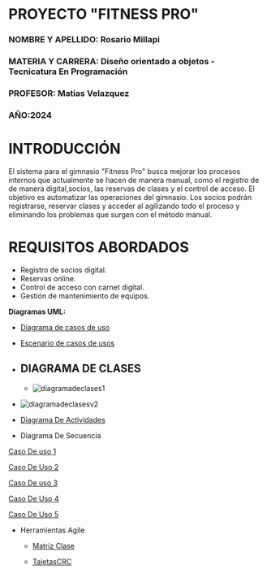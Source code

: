  # PROYECTO "FITNESS PRO"
 ### NOMBRE Y APELLIDO: Rosario Millapi
 ### MATERIA Y CARRERA: Diseño orientado a objetos  - Tecnicatura En Programación 
 ### PROFESOR: Matias Velazquez
 ### AÑO:2024

 # INTRODUCCIÓN
 El sistema para el gimnasio "Fitness Pro" busca mejorar los procesos internos que actualmente se hacen de manera manual, como el registro de  de manera digital,socios, las reservas de clases y el control de acceso. El objetivo es automatizar las operaciones del gimnasio. Los socios podrán registrarse, reservar clases y acceder al agilizando todo el proceso y eliminando los problemas que surgen con el método manual.

 # REQUISITOS ABORDADOS
 * Registro de socios digital.
 * Reservas online. 
 * Control de acceso con carnet digital.
 * Gestión de mantenimiento de equipos.

 **Diagramas UML:**

 - [Diagrama de casos de uso](https://drive.google.com/file/d/1HJboCE5IGiOjh_onm2bhqtqUCmFkbG68/view?usp=sharing)

  - [Escenario de casos de usos](https://ucesvirtual-my.sharepoint.com/:x:/g/personal/r_millapi_comunidad_uces_edu_ar/EdGoQyUKFzRFpfQAryOJuqUBxhEbcWsOjB7JKW-cBIPbMQ?e=VMdSbH)
   
- DIAGRAMA DE CLASES
  -

  - ![diagramadeclases1](https://github.com/user-attachments/assets/503a87d2-352e-47bb-9d93-a9bcb4e6f936 "Diagrama de clases V1")



 - ![diagramadeclasesv2](https://github.com/user-attachments/assets/a0fa3bc0-1049-49b8-8e0c-0e8fc099eeb0 "Diagrama de clases V2")



- [Diagrama De Actividades](https://drive.google.com/file/d/1ij7q7-M_28qmoa0G5nJe0TUEylpXxDOp/view?usp=sharing)

- Diagrama De Secuencia

[Caso De uso 1](https://drive.google.com/file/d/1kOWA4urbu0nqzt-Il1EwyePs_UWgMnYu/view?usp=sharing)

[Caso De Uso 2](https://drive.google.com/file/d/1KS72_F-5u2kpkWr-DeSS9cdnCbTlxtZs/view?usp=sharing)

[Caso De uso 3](https://drive.google.com/file/d/1auvOvi7ZLlYV4YMovxFggDfsPVEzJDKN/view?usp=sharing)

[Caso De Uso 4](https://drive.google.com/file/d/15IGNfOsTHtXvLsQG_IH5UZ1Ynpx7VBGY/view?usp=sharing)

[Caso De Uso 5](https://drive.google.com/file/d/1moEQ8GdDERg1IivG2uOsrPtwysAWdz_p/view?usp=sharing)

- Herramientas Agile
  - [Matriz Clase](https://drive.google.com/file/d/1fslUvn4fC3GPOcCHnUw_LSfWLGbshhpZ/view?usp=sharing)

   - [TajetasCRC](https://drive.google.com/file/d/1q82gGCUhgcrwphYNKUyMSf58UGA9aS1h/view?usp=sharing) 


